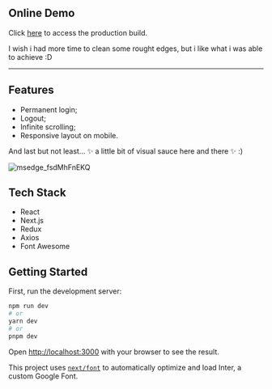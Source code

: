 
## Online Demo
Click [here](http://codeleap-two.vercel.app) to access the production build.

I wish i had more time to clean some rought edges, but i like what i was able to achieve :D

----

## Features
- Permanent login;
- Logout;
- Infinite scrolling;
- Responsive layout on mobile.

And last but not least... ✨ a little bit of visual sauce here and there ✨ :)

![msedge_fsdMhFnEKQ](https://github.com/JGSMoreira/codeleap/assets/21186509/2302a1d1-ba6c-44b5-a227-9a72a060c274)

## Tech Stack
- React
- Next.js
- Redux
- Axios
- Font Awesome

## Getting Started

First, run the development server:

```bash
npm run dev
# or
yarn dev
# or
pnpm dev
```

Open [http://localhost:3000](http://localhost:3000) with your browser to see the result.

This project uses [`next/font`](https://nextjs.org/docs/basic-features/font-optimization) to automatically optimize and load Inter, a custom Google Font.


